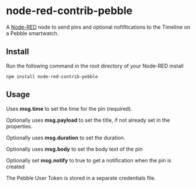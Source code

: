 node-red-contrib-pebble
=======================

A <a href="http://nodered.org">Node-RED</a> node to send pins and optional nofifitcations to the Timeline on a Pebble smartwatch.

Install
-------

Run the following command in the root directory of your Node-RED install

    npm install node-red-contrib-pebble


Usage
-----

Uses **msg.time** to set the time for the pin (required).

Optionally uses **msg.payload** to set the title, if not already set in the properties.

Optionally uses **msg.duration** to set the duration.

Optionally uses **msg.body** to set the body text of the pin

Optionally set **msg.notify** to true to get a notification when the pin is created

The Pebble User Token is stored in a separate credentials file.

